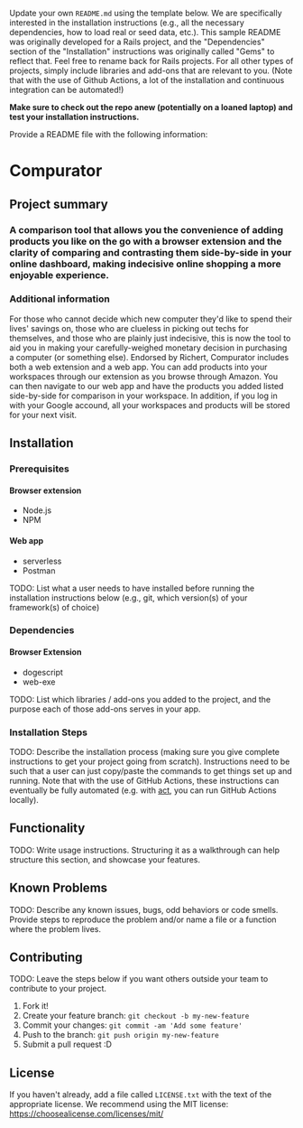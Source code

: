 Update your own `README.md` using the template below. We are specifically interested in the installation instructions (e.g., all the necessary dependencies, how to load real or seed data, etc.). This sample README was originally developed for a Rails project, and the "Dependencies" section of the "Installation" instructions was originally called "Gems" to reflect that. Feel free to rename back for Rails projects. For all other types of projects, simply include libraries and add-ons that are relevant to you. (Note that with the use of Github Actions, a lot of the installation and continuous integration can be automated!)


**Make sure to check out the repo anew (potentially on a loaned laptop) and test your installation instructions.**



Provide a README file with the following information:

# Compurator

## Project summary

### A comparison tool that allows you the convenience of adding products you like on the go with a browser extension and the clarity of comparing and contrasting them side-by-side in your online dashboard, making indecisive online shopping a more enjoyable experience.

### Additional information

For those who cannot decide which new computer they'd like to spend their lives' savings on, those who are clueless in picking out techs for themselves, and those who are plainly just indecisive, this is now the tool to aid you in making your carefully-weighed monetary decision in purchasing a computer (or something else). Endorsed by Richert, Compurator includes both a web extension and a web app. You can add products into your workspaces through our extension as you browse through Amazon. You can then navigate to our web app and have the products you added listed side-by-side for comparison in your workspace. In addition, if you log in with your Google accound, all your workspaces and products will be stored for your next visit.


## Installation

### Prerequisites

#### Browser extension
* Node.js
* NPM

#### Web app
* serverless
* Postman

TODO: List what a user needs to have installed before running the installation instructions below (e.g., git, which version(s) of your framework(s) of choice)

### Dependencies

#### Browser Extension
* dogescript
* web-exe

TODO: List which libraries / add-ons you added to the project, and the purpose each of those add-ons serves in your app.

### Installation Steps

TODO: Describe the installation process (making sure you give complete instructions to get your project going from scratch).
Instructions need to be such that a user can just copy/paste the commands to get things set up and running. Note that with the use of GitHub Actions, these instructions can eventually be fully automated (e.g. with [act](https://github.com/nektos/act), you can run GitHub Actions locally). 


## Functionality

TODO: Write usage instructions. Structuring it as a walkthrough can help structure this section,
and showcase your features.


## Known Problems

TODO: Describe any known issues, bugs, odd behaviors or code smells. 
Provide steps to reproduce the problem and/or name a file or a function where the problem lives.


## Contributing

TODO: Leave the steps below if you want others outside your team to contribute to your project.

1. Fork it!
2. Create your feature branch: `git checkout -b my-new-feature`
3. Commit your changes: `git commit -am 'Add some feature'`
4. Push to the branch: `git push origin my-new-feature`
5. Submit a pull request :D

## License

If you haven't already, add a file called `LICENSE.txt` with the text of the appropriate license.
We recommend using the MIT license: <https://choosealicense.com/licenses/mit/>
